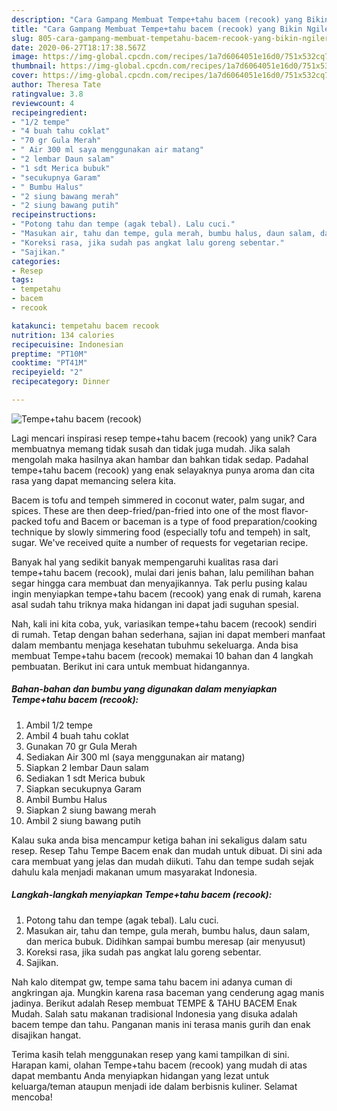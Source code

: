 ```yaml
---
description: "Cara Gampang Membuat Tempe+tahu bacem (recook) yang Bikin Ngiler"
title: "Cara Gampang Membuat Tempe+tahu bacem (recook) yang Bikin Ngiler"
slug: 805-cara-gampang-membuat-tempetahu-bacem-recook-yang-bikin-ngiler
date: 2020-06-27T18:17:38.567Z
image: https://img-global.cpcdn.com/recipes/1a7d6064051e16d0/751x532cq70/tempetahu-bacem-recook-foto-resep-utama.jpg
thumbnail: https://img-global.cpcdn.com/recipes/1a7d6064051e16d0/751x532cq70/tempetahu-bacem-recook-foto-resep-utama.jpg
cover: https://img-global.cpcdn.com/recipes/1a7d6064051e16d0/751x532cq70/tempetahu-bacem-recook-foto-resep-utama.jpg
author: Theresa Tate
ratingvalue: 3.8
reviewcount: 4
recipeingredient:
- "1/2 tempe"
- "4 buah tahu coklat"
- "70 gr Gula Merah"
- " Air 300 ml saya menggunakan air matang"
- "2 lembar Daun salam"
- "1 sdt Merica bubuk"
- "secukupnya Garam"
- " Bumbu Halus"
- "2 siung bawang merah"
- "2 siung bawang putih"
recipeinstructions:
- "Potong tahu dan tempe (agak tebal). Lalu cuci."
- "Masukan air, tahu dan tempe, gula merah, bumbu halus, daun salam, dan merica bubuk. Didihkan sampai bumbu meresap (air menyusut)"
- "Koreksi rasa, jika sudah pas angkat lalu goreng sebentar."
- "Sajikan."
categories:
- Resep
tags:
- tempetahu
- bacem
- recook

katakunci: tempetahu bacem recook 
nutrition: 134 calories
recipecuisine: Indonesian
preptime: "PT10M"
cooktime: "PT41M"
recipeyield: "2"
recipecategory: Dinner

---
```



![Tempe+tahu bacem (recook)](https://img-global.cpcdn.com/recipes/1a7d6064051e16d0/751x532cq70/tempetahu-bacem-recook-foto-resep-utama.jpg)

Lagi mencari inspirasi resep tempe+tahu bacem (recook) yang unik? Cara membuatnya memang tidak susah dan tidak juga mudah. Jika salah mengolah maka hasilnya akan hambar dan bahkan tidak sedap. Padahal tempe+tahu bacem (recook) yang enak selayaknya punya aroma dan cita rasa yang dapat memancing selera kita.

Bacem is tofu and tempeh simmered in coconut water, palm sugar, and spices. These are then deep-fried/pan-fried into one of the most flavor-packed tofu and Bacem or baceman is a type of food preparation/cooking technique by slowly simmering food (especially tofu and tempeh) in salt, sugar. We&#39;ve received quite a number of requests for vegetarian recipe.

Banyak hal yang sedikit banyak mempengaruhi kualitas rasa dari tempe+tahu bacem (recook), mulai dari jenis bahan, lalu pemilihan bahan segar hingga cara membuat dan menyajikannya. Tak perlu pusing kalau ingin menyiapkan tempe+tahu bacem (recook) yang enak di rumah, karena asal sudah tahu triknya maka hidangan ini dapat jadi suguhan spesial.


Nah, kali ini kita coba, yuk, variasikan tempe+tahu bacem (recook) sendiri di rumah. Tetap dengan bahan sederhana, sajian ini dapat memberi manfaat dalam membantu menjaga kesehatan tubuhmu sekeluarga. Anda bisa membuat Tempe+tahu bacem (recook) memakai 10 bahan dan 4 langkah pembuatan. Berikut ini cara untuk membuat hidangannya.

<!--inarticleads1-->

##### Bahan-bahan dan bumbu yang digunakan dalam menyiapkan Tempe+tahu bacem (recook):

1. Ambil 1/2 tempe
1. Ambil 4 buah tahu coklat
1. Gunakan 70 gr Gula Merah
1. Sediakan  Air 300 ml (saya menggunakan air matang)
1. Siapkan 2 lembar Daun salam
1. Sediakan 1 sdt Merica bubuk
1. Siapkan secukupnya Garam
1. Ambil  Bumbu Halus
1. Siapkan 2 siung bawang merah
1. Ambil 2 siung bawang putih


Kalau suka anda bisa mencampur ketiga bahan ini sekaligus dalam satu resep. Resep Tahu Tempe Bacem enak dan mudah untuk dibuat. Di sini ada cara membuat yang jelas dan mudah diikuti. Tahu dan tempe sudah sejak dahulu kala menjadi makanan umum masyarakat Indonesia. 

<!--inarticleads2-->

##### Langkah-langkah menyiapkan Tempe+tahu bacem (recook):

1. Potong tahu dan tempe (agak tebal). Lalu cuci.
1. Masukan air, tahu dan tempe, gula merah, bumbu halus, daun salam, dan merica bubuk. Didihkan sampai bumbu meresap (air menyusut)
1. Koreksi rasa, jika sudah pas angkat lalu goreng sebentar.
1. Sajikan.


Nah kalo ditempat gw, tempe sama tahu bacem ini adanya cuman di angkringan aja. Mungkin karena rasa baceman yang cenderung agag manis jadinya. Berikut adalah Resep membuat TEMPE &amp; TAHU BACEM Enak Mudah. Salah satu makanan tradisional Indonesia yang disuka adalah bacem tempe dan tahu. Panganan manis ini terasa manis gurih dan enak disajikan hangat. 

Terima kasih telah menggunakan resep yang kami tampilkan di sini. Harapan kami, olahan Tempe+tahu bacem (recook) yang mudah di atas dapat membantu Anda menyiapkan hidangan yang lezat untuk keluarga/teman ataupun menjadi ide dalam berbisnis kuliner. Selamat mencoba!
